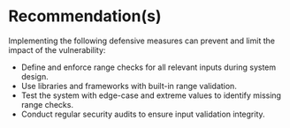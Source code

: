 # Recommendation(s)

Implementing the following defensive measures can prevent and limit the impact of the vulnerability:

- Define and enforce range checks for all relevant inputs during system design.  
- Use libraries and frameworks with built-in range validation.  
- Test the system with edge-case and extreme values to identify missing range checks.  
- Conduct regular security audits to ensure input validation integrity.  
